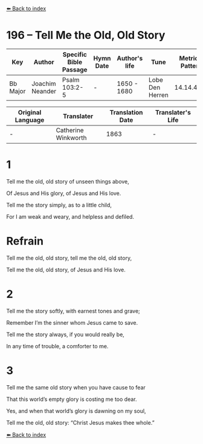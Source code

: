 [⬅️ Back to index](../README.md)

# 196 – Tell Me the Old, Old Story

Key | Author   | Specific Bible Passage     |Hymn Date |Author's life |Tune |Metrical Pattern   |Composer/Source                                                                                        
-- | --------- | ---------------------------|----------|--------------|-----|-------------------|-------------   
Bb Major  | Joachim Neander      | Psalm 103:2-5 | -  | 1650 - 1680 | Lobe Den Herren | 14.14.4.7.8 | Chorale Book for England, 1863 

Original Language | Translater | Translation Date   | Translater's Life     
----------------- | --------- | --------------------|-------------   
\-  | Catherine Winkworth      | 1863 | -  | 1827 - 1878 



# 1

Tell me the old, old story of unseen things above,

Of Jesus and His glory, of Jesus and His love.

Tell me the story simply, as to a little child,

For I am weak and weary, and helpless and defiled.



# Refrain

Tell me the old, old story, tell me the old, old story,

Tell me the old, old story, of Jesus and His love.



# 2

Tell me the story softly, with earnest tones and grave;

Remember I’m the sinner whom Jesus came to save.

Tell me the story always, if you would really be,

In any time of trouble, a comforter to me.



# 3

Tell me the same old story when you have cause to fear

That this world’s empty glory is costing me too dear.

Yes, and when that world’s glory is dawning on my soul,

Tell me the old, old story: “Christ Jesus makes thee whole.”

[⬅️ Back to index](../README.md)
